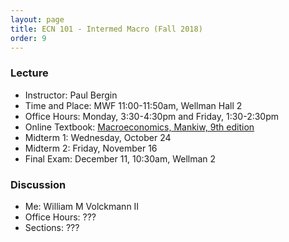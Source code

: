 ```yaml
---
layout: page
title: ECN 101 - Intermed Macro (Fall 2018)
order: 9
---
```


### Lecture

* Instructor: Paul Bergin
* Time and Place: MWF 11:00-11:50am, Wellman Hall 2
* Office Hours: Monday, 3:30-4:30pm and Friday, 1:30-2:30pm
* Online Textbook: [Macroeconomics, Mankiw, 9th edition](http://inclusiveaccess.ucdavis.edu/)
* Midterm 1: Wednesday, October 24
* Midterm 2: Friday, November 16
* Final Exam: December 11, 10:30am, Wellman 2


### Discussion
* Me: William M Volckmann II
* Office Hours: ???
* Sections: ???

